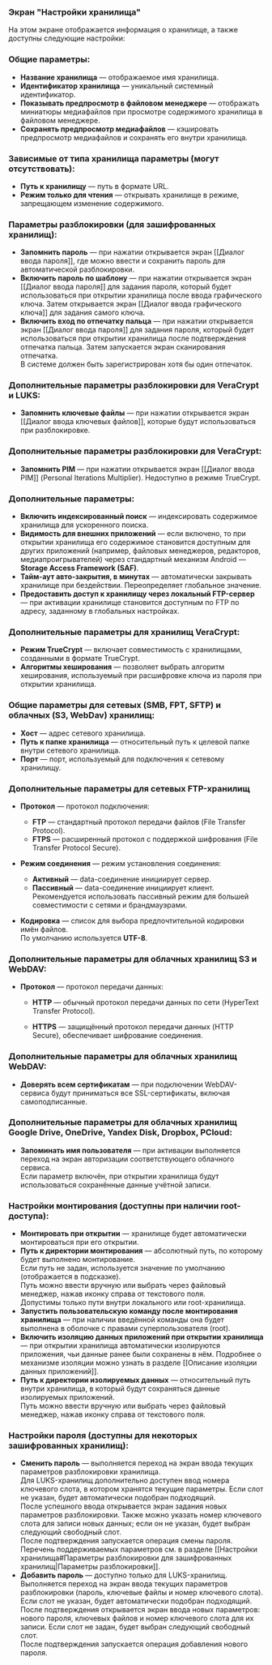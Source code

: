 ### Экран "Настройки хранилища"

На этом экране отображается информация о хранилище, а также доступны следующие настройки:

### Общие параметры:

- **Название хранилища** — отображаемое имя хранилища.
- **Идентификатор хранилища** — уникальный системный идентификатор.
- **Показывать предпросмотр в файловом менеджере** — отображать миниатюры медиафайлов при просмотре содержимого хранилища в файловом менеджере.
- **Сохранять предпросмотр медиафайлов** — кэшировать предпросмотр медиафайлов и сохранять его внутри хранилища.
    

### Зависимые от типа хранилища параметры (могут отсутствовать):

- **Путь к хранилищу** — путь в формате URL.
- **Режим только для чтения** — открывать хранилище в режиме, запрещающем изменение содержимого.
    

### Параметры разблокировки (для зашифрованных хранилищ):

- **Запомнить пароль** — при нажатии открывается экран [[Диалог ввода пароля]], где можно ввести и сохранить пароль для автоматической разблокировки.
- **Включить пароль по шаблону** — при нажатии открывается экран [[Диалог ввода пароля]] для задания пароля, который будет использоваться при открытии хранилища после ввода графического ключа. Затем открывается экран [[Диалог ввода графического ключа]] для задания самого ключа.
- **Включить вход по отпечатку пальца** — при нажатии открывается экран [[Диалог ввода пароля]] для задания пароля, который будет использоваться при открытии хранилища после подтверждения отпечатка пальца. Затем запускается экран сканирования отпечатка.  
    В системе должен быть зарегистрирован хотя бы один отпечаток.


### Дополнительные параметры разблокировки для VeraCrypt и LUKS:

- **Запомнить ключевые файлы** — при нажатии открывается экран [[Диалог ввода ключевых файлов]], которые будут использоваться при разблокировке.
    

### Дополнительные параметры разблокировки для VeraCrypt:

-   **Запомнить PIM** — при нажатии открывается экран [[Диалог ввода PIM]] (Personal Iterations Multiplier).
    Недоступно в режиме TrueCrypt.


### Дополнительные параметры:

-   **Включить индексированный поиск** — индексировать содержимое хранилища для ускоренного поиска.
-   **Видимость для внешних приложений** — если включено, то при открытии хранилища его содержимое становится доступным для других приложений (например, файловых менеджеров, редакторов, медиапроигрывателей) через стандартный механизм Android — **Storage Access Framework (SAF)**.
-   **Тайм-аут авто-закрытия, в минутах** — автоматически закрывать хранилище при бездействии. Переопределяет глобальное значение.
-   **Предоставить доступ к хранилищу через локальный FTP-сервер** — при активации хранилище становится доступным по FTP по адресу, заданному в глобальных настройках.


### Дополнительные параметры для хранилищ VeraCrypt:

-   **Режим TrueCrypt** — включает совместимость с хранилищами, созданными в формате TrueCrypt.
-   **Алгоритмы хеширования** — позволяет выбрать алгоритм хеширования, используемый при расшифровке ключа из пароля при открытии хранилища.


### Общие параметры для сетевых (SMB, FPT, SFTP) и облачных (S3, WebDav) хранилищ:

-   **Хост** — адрес сетевого хранилища.
-   **Путь к папке хранилища** — относительный путь к целевой папке внутри сетевого хранилища.
-   **Порт** — порт, используемый для подключения к сетевому хранилищу.


### Дополнительные параметры для сетевых FTP-хранилищ

- **Протокол** — протокол подключения:
    - **FTP** — стандартный протокол передачи файлов (File Transfer Protocol).
    - **FTPS** — расширенный протокол с поддержкой шифрования (File Transfer Protocol Secure).

- **Режим соединения** — режим установления соединения:
    - **Активный** — data-соединение инициирует сервер.
    - **Пассивный** — data-соединение инициирует клиент.  
      Рекомендуется использовать пассивный режим для большей совместимости с сетями и брандмауэрами.

- **Кодировка** — список для выбора предпочтительной кодировки имён файлов.  
  По умолчанию используется **UTF-8**.


### Дополнительные параметры для облачных хранилищ S3 и WebDAV:

-   **Протокол** — протокол передачи данных:
    
    -   **HTTP** — обычный протокол передачи данных по сети (HyperText Transfer Protocol).
        
    -   **HTTPS** — защищённый протокол передачи данных (HTTP Secure), обеспечивает шифрование соединения.


### Дополнительные параметры для облачных хранилищ WebDAV:

-   **Доверять всем сертификатам** — при подключении WebDAV-сервиса будут приниматься все SSL-сертификаты, включая самоподписанные.

### Дополнительные параметры для облачных хранилищ Google Drive, OneDrive, Yandex Disk, Dropbox, PCloud:

-   **Запоминать имя пользователя** — при активации выполняется переход на экран авторизации соответствующего облачного сервиса.  
    Если параметр включён, при открытии хранилища будут использоваться сохранённые данные учётной записи.

### Настройки монтирования (доступны при наличии root-доступа):

-   **Монтировать при открытии** — хранилище будет автоматически монтироваться при его открытии.
-   **Путь к директории монтирования** — абсолютный путь, по которому будет выполнено монтирование.  
    Если путь не задан, используется значение по умолчанию (отображается в подсказке).  
    Путь можно ввести вручную или выбрать через файловый менеджер, нажав иконку справа от текстового поля.  
    Допустимы только пути внутри локального или root-хранилища.
-   **Запустить пользовательскую команду после монтирования хранилища** — при наличии введённой команды она будет выполнена в оболочке с правами суперпользователя (root).
-   **Включить изоляцию данных приложений при открытии хранилища** — при открытии хранилища автоматически изолируются приложения, чьи данные ранее были сохранены в нём. Подробнее о механизме изоляции можно узнать в разделе [[Описание изоляции данных приложений]].
-   **Путь к директории изолируемых данных** — относительный путь внутри хранилища, в который будут сохраняться данные изолируемых приложений.  
    Путь можно ввести вручную или выбрать через файловый менеджер, нажав иконку справа от текстового поля.  

### Настройки пароля (доступны для некоторых зашифрованных хранилищ):

-   **Сменить пароль** — выполняется переход на экран ввода текущих параметров разблокировки хранилища.  
    Для LUKS-хранилищ дополнительно доступен ввод номера ключевого слота, в котором хранятся текущие параметры. Если слот не указан, будет автоматически подобран подходящий.  
    После успешного ввода открывается экран задания новых параметров разблокировки. Также можно указать номер ключевого слота для записи новых данных; если он не указан, будет выбран следующий свободный слот.  
    После подтверждения запускается операция смены пароля.  
    Перечень поддерживаемых параметров см. в разделе [[Настройки хранилища#Параметры разблокировки для зашифрованных хранилищ|Параметры разблокировки]].
-   **Добавить пароль** — доступно только для LUKS-хранилищ.  
    Выполняется переход на экран ввода текущих параметров разблокировки (пароль, ключевые файлы и номер ключевого слота). Если слот не указан, будет автоматически подобран подходящий.  
    После подтверждения открывается экран ввода новых параметров: нового пароля, ключевых файлов и номер ключевого слота для их записи. Если слот не задан, будет выбран следующий свободный слот.  
    После подтверждения запускается операция добавления нового пароля.
